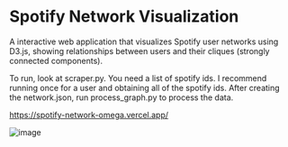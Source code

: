 # Spotify Network Visualization

A interactive web application that visualizes Spotify user networks using D3.js, showing relationships between users and their cliques (strongly connected components).

To run, look at scraper.py. You need a list of spotify ids. I recommend running once for a user and obtaining all of the spotify ids. After creating the network.json, run process_graph.py to process the data.

https://spotify-network-omega.vercel.app/ 

![image](https://github.com/user-attachments/assets/620f9eba-8141-47ff-ad67-59b4750067aa)
